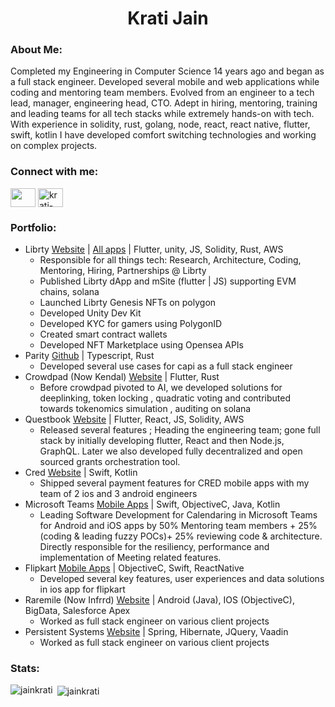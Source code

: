 <h1 align="center">Krati Jain</h1>


<h3 align="left">About Me:</h3>

Completed my Engineering in Computer Science 14 years ago and began as a full stack engineer. Developed several mobile and web applications while coding and mentoring team members. 
Evolved from an engineer to a tech lead, manager, engineering head, CTO. Adept in hiring, mentoring, training and leading teams for all tech stacks while extremely hands-on with tech. With experience in solidity, rust, golang, node, react, react native, flutter, swift, kotlin I have developed comfort switching technologies and working on complex projects.


<h3 align="left">Connect with me:</h3>
<p align="left">
<a href="https://twitter.com/kratijain" target="blank"><img align="center" src="https://raw.githubusercontent.com/rahuldkjain/github-profile-readme-generator/master/src/images/icons/Social/twitter.svg" height="30" width="40" /></a>
<a href="https://www.linkedin.com/in/krati-jain-56182460/" target="blank"><img align="center" src="https://raw.githubusercontent.com/rahuldkjain/github-profile-readme-generator/master/src/images/icons/Social/linked-in-alt.svg" alt="krati-jain-56182460" height="30" width="40" /></a>
  
</p>

<h3 align="left">Portfolio:</h3>

- Librty [Website](https://librty.xyz/) | [All apps](https://linktr.ee/librty) | Flutter, unity, JS, Solidity, Rust, AWS
  - Responsible for all things tech: Research, Architecture, Coding, Mentoring, Hiring, Partnerships @ Librty
  - Published Librty dApp and mSite (flutter | JS) supporting EVM chains, solana
  - Launched Librty Genesis NFTs on polygon
  - Developed Unity Dev Kit
  - Developed KYC for gamers using PolygonID
  - Created smart contract wallets
  - Developed NFT Marketplace using Opensea APIs
- Parity [Github](https://github.com/paritytech/capi) | Typescript, Rust
  - Developed several use cases for capi as a full stack engineer
- Crowdpad (Now Kendal) [Website](https://www.crowdpad.io/) | Flutter, Rust
  - Before crowdpad pivoted to AI, we developed solutions for deeplinking, token locking , quadratic voting and contributed towards tokenomics simulation , auditing on solana
- Questbook [Website](https://questbook.xyz/) | Flutter, React, JS, Solidity, AWS
  - Released several features ; Heading the engineering team; gone full stack by initially developing flutter, React and then Node.js, GraphQL. Later we also developed fully decentralized and open sourced grants orchestration tool.
- Cred [Website](https://cred.club/) | Swift, Kotlin
  - Shipped several payment features for CRED mobile apps with my team of 2 ios and 3 android engineers
- Microsoft Teams [Mobile Apps](https://www.microsoft.com/en-in/microsoft-teams/download-app#for-mobile12) | Swift, ObjectiveC, Java, Kotlin
  - Leading Software Development for Calendaring in Microsoft Teams for Android and iOS apps by 50% Mentoring team members + 25% (coding & leading fuzzy POCs)+ 25% reviewing code & architecture. Directly responsible for the resiliency, performance and implementation of Meeting related features.
- Flipkart [Mobile Apps](https://www.flipkart.com/mobile-apps) | ObjectiveC, Swift, ReactNative
   - Developed several key features, user experiences and data solutions in ios app for flipkart
- Raremile (Now Infrrd) [Website](https://www.infrrd.ai/) | Android (Java), IOS (ObjectiveC), BigData, Salesforce Apex
  - Worked as full stack engineer on various client projects
- Persistent Systems [Website](https://www.persistent.com/) | Spring, Hibernate, JQuery, Vaadin
   - Worked as full stack engineer on various client projects

<h3 align="left">Stats:</h3>

<p><img align="left" src="https://github-readme-stats.vercel.app/api/top-langs?username=jainkrati&show_icons=true&locale=en&layout=compact" alt="jainkrati" /></p>

<p>&nbsp;<img align="center" src="https://github-readme-stats.vercel.app/api?username=jainkrati&show_icons=true&locale=en" alt="jainkrati" /></p>



